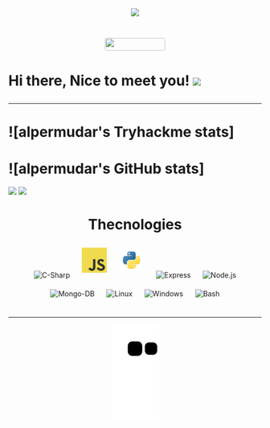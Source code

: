 

<div align="center" style="margin: 40px 0">
    <a href="https://github.com/alpermudar?tab=followers">
        <img width="175px" src="https://camo.githubusercontent.com/eb90056fe9e433bb9e274db8680d6e380a8f08ff84a0ebae326e5b6a3c2dfe8a/68747470733a2f2f6b6f6d617265762e636f6d2f67687076632f3f757365726e616d653d746f70646576656c6f7065723037323926636f6c6f723d444530303244" data-canonical-src="https://komarev.com/ghpvc/?username=alpermudar&amp;color=DE002D" style="max-width: 100%;">
    </a>
</div>
    <div align="center" style="margin: 40px 0">

</div>
<div align="center" style="margin: 40px 0">
    <!-- Followers -->
    <a href="https://github.com/alpermudar?tab=followers">
        <img width="120px" height="25px" style="border-radius: 3px" src="https://img.shields.io/github/followers/alpermudar?style=flat-square">
    </a>
</div>
<h1>Hi there, Nice to meet you! <img src="https://media.giphy.com/media/hvRJCLFzcasrR4ia7z/giphy.gif" width="25px"/>
<hr /><h1>
![alpermudar's Tryhackme stats]
 </h1>
 <h1>
![alpermudar's GitHub stats]
</h1>
<img src="https://github-readme-stats.vercel.app/api?username=alpermudar&show_icons=true&theme=dark"><img>
<img src="https://github-readme-stats.vercel.app/api/top-langs/?username=alpermudar&layout=compact&theme=dark"></img>


<table><tr>
        <div align="center">
           <h1> <b> Thecnologies </b> </h1>
        </div>
        <div align="center">   
            
<img style="margin: 10px" style="margin-top: 50px" alt="C-Sharp" height="50" src="https://www.avenga.com/wp-content/uploads/2020/11/C-Sharp-1920x1080.png" />
<img style="margin: 10px" style="margin-top: 50px" alt="JavaScript" height="50" src="https://raw.githubusercontent.com/github/explore/80688e429a7d4ef2fca1e82350fe8e3517d3494d/topics/javascript/javascript.png" />
<img style="margin: 10px" style="margin-top: 50px" alt="Python"height="50" src="https://raw.githubusercontent.com/github/explore/e94815998e4e0713912fed477a1f346ec04c3da2/topics/python/python.png" />
<img style="margin: 10px" style="margin-top: 50px" alt="Express" height="50" src="https://raw.githubusercontent.com/sachuverma/sachuverma/master/icons/express.png"/>  
<img style="margin: 10px" style="margin-top: 50px" alt="Node.js" height="50" src="https://miro.medium.com/max/720/1*hAAm71eC0mIg3RIA6S4-DQ.webp" />
<img style="margin: 10px" style="margin-top: 50px" alt="Mongo-DB" height="50" src="https://assets-global.website-files.com/6064b31ff49a2d31e0493af1/610d75bbd917363ac7a1fec0_mongoDB.svg" />
<img style="margin: 10px" style="margin-top: 50px" src="https://profilinator.rishav.dev/skills-assets/linux-original.svg" alt="Linux" height="50" />
<img style="margin: 10px" style="margin-top: 50px" src="https://upload.wikimedia.org/wikipedia/commons/thumb/5/5f/Windows_logo_-_2012.svg/1024px-Windows_logo_-_2012.svg.png" alt="Windows" height="50" /> 
<img style="margin: 10px" style="margin-top: 50px" src="https://profilinator.rishav.dev/skills-assets/gnu_bash-icon.svg" alt="Bash" height="50" />


</tr>
</table>  
<hr/>

<div  align="center"> <img src="https://raw.githubusercontent.com/muhiqsimui/muhiqsimui/output/github-contribution-grid-snake.svg" /></div>
